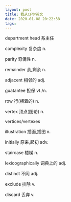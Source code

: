 ```yaml
---
layout: post
title: 我从CF学英文
date: 2020-01-08 20:22:38
tags:
---
```


department head 系主任

complexity 复杂度 n.   

parity 奇偶性 n.  

remainder 余,剩余 n.  

adjacent 相邻的 adj.  

guatantee 担保 vt./n. 

row 行(横着的) n.

vertex 顶点(图论) n.

vertices/vertexes

illustration 插画,插图 n.

initially 原来,起初 adv.

staircase 楼梯 n.

lexicographically 词典上的  adj.

distinct 不同 adj.

exclude 排除 v.  

discard 丢弃 v.

